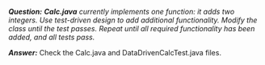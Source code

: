 *__Question:__ __Calc.java__ currently implements one function: it adds two integers. Use test-driven design to add additional functionality. Modify the class until the test passes. Repeat until all required functionality has been added, and all tests pass.*

*__Answer:__* Check the Calc.java and DataDrivenCalcTest.java files.